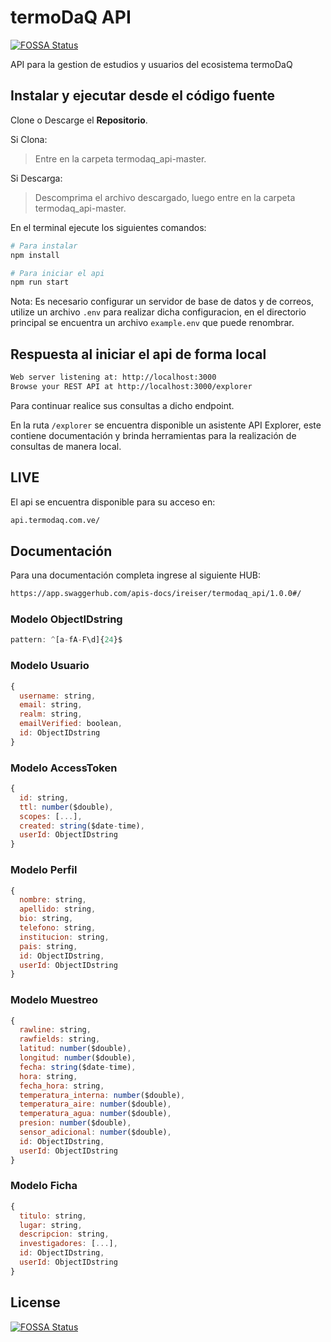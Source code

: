 # termoDaQ API
[![FOSSA Status](https://app.fossa.io/api/projects/git%2Bgithub.com%2Fmc-ireiser%2Ftermodaq_api.svg?type=shield)](https://app.fossa.io/projects/git%2Bgithub.com%2Fmc-ireiser%2Ftermodaq_api?ref=badge_shield)


API para la gestion de estudios y usuarios del ecosistema termoDaQ

## Instalar y ejecutar desde el código fuente

Clone o Descarge el **Repositorio**.

Si Clona:
> Entre en la carpeta termodaq_api-master.

Si Descarga:
> Descomprima el archivo descargado, luego entre en la carpeta termodaq_api-master.

En el terminal ejecute los siguientes comandos:

```bash
# Para instalar
npm install

# Para iniciar el api
npm run start
```

Nota: Es necesario configurar un servidor de base de datos y de correos, utilize un archivo `.env` para realizar dicha configuracion, en el directorio principal se encuentra un archivo `example.env` que puede renombrar.

## Respuesta al iniciar el api de forma local

```bash
Web server listening at: http://localhost:3000
Browse your REST API at http://localhost:3000/explorer
```

Para continuar realice sus consultas a dicho endpoint.

En la ruta `/explorer` se encuentra disponible un asistente API Explorer, este contiene documentación y brinda herramientas para la realización de consultas de manera local.

## LIVE

El api se encuentra disponible para su acceso en:

```txt
api.termodaq.com.ve/
```

## Documentación

Para una documentación completa ingrese al siguiente HUB:

```txt
https://app.swaggerhub.com/apis-docs/ireiser/termodaq_api/1.0.0#/
```

### Modelo ObjectIDstring

```javascript
pattern: ^[a-fA-F\d]{24}$
```

### Modelo Usuario

```javascript
{
  username: string,
  email: string,
  realm: string,
  emailVerified: boolean,
  id: ObjectIDstring
}
```

### Modelo AccessToken

```javascript
{
  id: string,
  ttl: number($double),
  scopes: [...],
  created: string($date-time),
  userId: ObjectIDstring
}
```

### Modelo Perfil

```javascript
{
  nombre: string,
  apellido: string,
  bio: string,
  telefono: string,
  institucion: string,
  pais: string,
  id: ObjectIDstring,
  userId: ObjectIDstring
}
```

### Modelo Muestreo

```javascript
{
  rawline: string,
  rawfields: string,
  latitud: number($double),
  longitud: number($double),
  fecha: string($date-time),
  hora: string,
  fecha_hora: string,
  temperatura_interna: number($double),
  temperatura_aire: number($double),
  temperatura_agua: number($double),
  presion: number($double),
  sensor_adicional: number($double),
  id: ObjectIDstring,
  userId: ObjectIDstring
}
```

### Modelo Ficha

```javascript
{
  titulo: string,
  lugar: string,
  descripcion: string,
  investigadores: [...],
  id: ObjectIDstring,
  userId: ObjectIDstring
}
```


## License
[![FOSSA Status](https://app.fossa.io/api/projects/git%2Bgithub.com%2Fmc-ireiser%2Ftermodaq_api.svg?type=large)](https://app.fossa.io/projects/git%2Bgithub.com%2Fmc-ireiser%2Ftermodaq_api?ref=badge_large)
